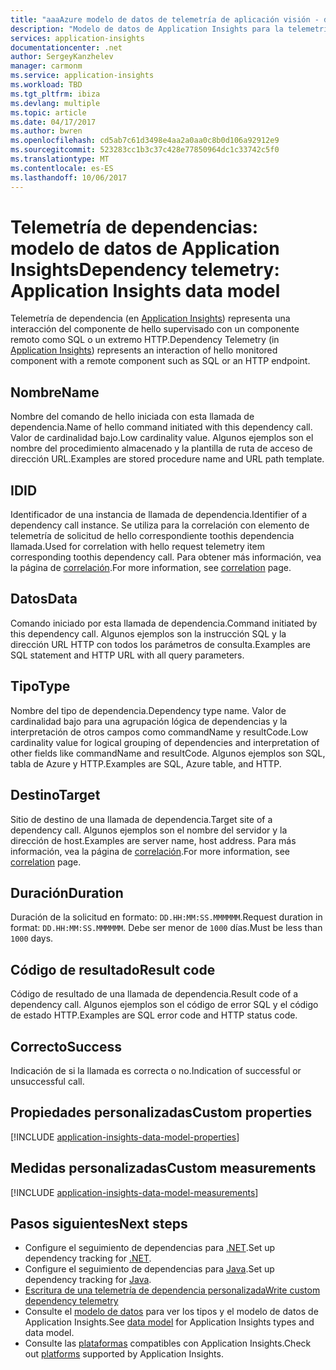 ```yaml
---
title: "aaaAzure modelo de datos de telemetría de aplicación visión - dependencia telemetría | Documentos de Microsoft"
description: "Modelo de datos de Application Insights para la telemetría de dependencias"
services: application-insights
documentationcenter: .net
author: SergeyKanzhelev
manager: carmonm
ms.service: application-insights
ms.workload: TBD
ms.tgt_pltfrm: ibiza
ms.devlang: multiple
ms.topic: article
ms.date: 04/17/2017
ms.author: bwren
ms.openlocfilehash: cd5ab7c61d3498e4aa2a0aa0c8b0d106a92912e9
ms.sourcegitcommit: 523283cc1b3c37c428e77850964dc1c33742c5f0
ms.translationtype: MT
ms.contentlocale: es-ES
ms.lasthandoff: 10/06/2017
---
```

# <a name="dependency-telemetry-application-insights-data-model"></a><span data-ttu-id="3da70-103">Telemetría de dependencias: modelo de datos de Application Insights</span><span class="sxs-lookup"><span data-stu-id="3da70-103">Dependency telemetry: Application Insights data model</span></span>

<span data-ttu-id="3da70-104">Telemetría de dependencia (en [Application Insights](app-insights-overview.md)) representa una interacción del componente de hello supervisado con un componente remoto como SQL o un extremo HTTP.</span><span class="sxs-lookup"><span data-stu-id="3da70-104">Dependency Telemetry (in [Application Insights](app-insights-overview.md)) represents an interaction of hello monitored component with a remote component such as SQL or an HTTP endpoint.</span></span>

## <a name="name"></a><span data-ttu-id="3da70-105">Nombre</span><span class="sxs-lookup"><span data-stu-id="3da70-105">Name</span></span>

<span data-ttu-id="3da70-106">Nombre del comando de hello iniciada con esta llamada de dependencia.</span><span class="sxs-lookup"><span data-stu-id="3da70-106">Name of hello command initiated with this dependency call.</span></span> <span data-ttu-id="3da70-107">Valor de cardinalidad bajo.</span><span class="sxs-lookup"><span data-stu-id="3da70-107">Low cardinality value.</span></span> <span data-ttu-id="3da70-108">Algunos ejemplos son el nombre del procedimiento almacenado y la plantilla de ruta de acceso de dirección URL.</span><span class="sxs-lookup"><span data-stu-id="3da70-108">Examples are stored procedure name and URL path template.</span></span>

## <a name="id"></a><span data-ttu-id="3da70-109">ID</span><span class="sxs-lookup"><span data-stu-id="3da70-109">ID</span></span>

<span data-ttu-id="3da70-110">Identificador de una instancia de llamada de dependencia.</span><span class="sxs-lookup"><span data-stu-id="3da70-110">Identifier of a dependency call instance.</span></span> <span data-ttu-id="3da70-111">Se utiliza para la correlación con elemento de telemetría de solicitud de hello correspondiente toothis dependencia llamada.</span><span class="sxs-lookup"><span data-stu-id="3da70-111">Used for correlation with hello request telemetry item corresponding toothis dependency call.</span></span> <span data-ttu-id="3da70-112">Para obtener más información, vea la página de [correlación](application-insights-correlation.md).</span><span class="sxs-lookup"><span data-stu-id="3da70-112">For more information, see [correlation](application-insights-correlation.md) page.</span></span>

## <a name="data"></a><span data-ttu-id="3da70-113">Datos</span><span class="sxs-lookup"><span data-stu-id="3da70-113">Data</span></span>

<span data-ttu-id="3da70-114">Comando iniciado por esta llamada de dependencia.</span><span class="sxs-lookup"><span data-stu-id="3da70-114">Command initiated by this dependency call.</span></span> <span data-ttu-id="3da70-115">Algunos ejemplos son la instrucción SQL y la dirección URL HTTP con todos los parámetros de consulta.</span><span class="sxs-lookup"><span data-stu-id="3da70-115">Examples are SQL statement and HTTP URL with all query parameters.</span></span>

## <a name="type"></a><span data-ttu-id="3da70-116">Tipo</span><span class="sxs-lookup"><span data-stu-id="3da70-116">Type</span></span>

<span data-ttu-id="3da70-117">Nombre del tipo de dependencia.</span><span class="sxs-lookup"><span data-stu-id="3da70-117">Dependency type name.</span></span> <span data-ttu-id="3da70-118">Valor de cardinalidad bajo para una agrupación lógica de dependencias y la interpretación de otros campos como commandName y resultCode.</span><span class="sxs-lookup"><span data-stu-id="3da70-118">Low cardinality value for logical grouping of dependencies and interpretation of other fields like commandName and resultCode.</span></span> <span data-ttu-id="3da70-119">Algunos ejemplos son SQL, tabla de Azure y HTTP.</span><span class="sxs-lookup"><span data-stu-id="3da70-119">Examples are SQL, Azure table, and HTTP.</span></span>

## <a name="target"></a><span data-ttu-id="3da70-120">Destino</span><span class="sxs-lookup"><span data-stu-id="3da70-120">Target</span></span>

<span data-ttu-id="3da70-121">Sitio de destino de una llamada de dependencia.</span><span class="sxs-lookup"><span data-stu-id="3da70-121">Target site of a dependency call.</span></span> <span data-ttu-id="3da70-122">Algunos ejemplos son el nombre del servidor y la dirección de host.</span><span class="sxs-lookup"><span data-stu-id="3da70-122">Examples are server name, host address.</span></span> <span data-ttu-id="3da70-123">Para más información, vea la página de [correlación](application-insights-correlation.md).</span><span class="sxs-lookup"><span data-stu-id="3da70-123">For more information, see [correlation](application-insights-correlation.md) page.</span></span>

## <a name="duration"></a><span data-ttu-id="3da70-124">Duración</span><span class="sxs-lookup"><span data-stu-id="3da70-124">Duration</span></span>

<span data-ttu-id="3da70-125">Duración de la solicitud en formato: `DD.HH:MM:SS.MMMMMM`.</span><span class="sxs-lookup"><span data-stu-id="3da70-125">Request duration in format: `DD.HH:MM:SS.MMMMMM`.</span></span> <span data-ttu-id="3da70-126">Debe ser menor de `1000` días.</span><span class="sxs-lookup"><span data-stu-id="3da70-126">Must be less than `1000` days.</span></span>

## <a name="result-code"></a><span data-ttu-id="3da70-127">Código de resultado</span><span class="sxs-lookup"><span data-stu-id="3da70-127">Result code</span></span>

<span data-ttu-id="3da70-128">Código de resultado de una llamada de dependencia.</span><span class="sxs-lookup"><span data-stu-id="3da70-128">Result code of a dependency call.</span></span> <span data-ttu-id="3da70-129">Algunos ejemplos son el código de error SQL y el código de estado HTTP.</span><span class="sxs-lookup"><span data-stu-id="3da70-129">Examples are SQL error code and HTTP status code.</span></span>

## <a name="success"></a><span data-ttu-id="3da70-130">Correcto</span><span class="sxs-lookup"><span data-stu-id="3da70-130">Success</span></span>

<span data-ttu-id="3da70-131">Indicación de si la llamada es correcta o no.</span><span class="sxs-lookup"><span data-stu-id="3da70-131">Indication of successful or unsuccessful call.</span></span>

## <a name="custom-properties"></a><span data-ttu-id="3da70-132">Propiedades personalizadas</span><span class="sxs-lookup"><span data-stu-id="3da70-132">Custom properties</span></span>

[!INCLUDE [application-insights-data-model-properties](../../includes/application-insights-data-model-properties.md)]

## <a name="custom-measurements"></a><span data-ttu-id="3da70-133">Medidas personalizadas</span><span class="sxs-lookup"><span data-stu-id="3da70-133">Custom measurements</span></span>

[!INCLUDE [application-insights-data-model-measurements](../../includes/application-insights-data-model-measurements.md)]


## <a name="next-steps"></a><span data-ttu-id="3da70-134">Pasos siguientes</span><span class="sxs-lookup"><span data-stu-id="3da70-134">Next steps</span></span>

- <span data-ttu-id="3da70-135">Configure el seguimiento de dependencias para [.NET](app-insights-asp-net-dependencies.md).</span><span class="sxs-lookup"><span data-stu-id="3da70-135">Set up dependency tracking for [.NET](app-insights-asp-net-dependencies.md).</span></span>
- <span data-ttu-id="3da70-136">Configure el seguimiento de dependencias para [Java](app-insights-java-agent.md).</span><span class="sxs-lookup"><span data-stu-id="3da70-136">Set up dependency tracking for [Java](app-insights-java-agent.md).</span></span>
- [<span data-ttu-id="3da70-137">Escritura de una telemetría de dependencia personalizada</span><span class="sxs-lookup"><span data-stu-id="3da70-137">Write custom dependency telemetry</span></span>](app-insights-api-custom-events-metrics.md#trackdependency)
- <span data-ttu-id="3da70-138">Consulte el [modelo de datos](application-insights-data-model.md) para ver los tipos y el modelo de datos de Application Insights.</span><span class="sxs-lookup"><span data-stu-id="3da70-138">See [data model](application-insights-data-model.md) for Application Insights types and data model.</span></span>
- <span data-ttu-id="3da70-139">Consulte las [plataformas](app-insights-platforms.md) compatibles con Application Insights.</span><span class="sxs-lookup"><span data-stu-id="3da70-139">Check out [platforms](app-insights-platforms.md) supported by Application Insights.</span></span>
